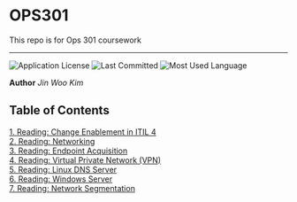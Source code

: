 # OPS301
This repo is for Ops 301 coursework

---

![Application License](https://img.shields.io/github/license/jinwoov/OPS301)
![Last Committed](https://img.shields.io/github/last-commit/jinwoov/OPS301)
![Most Used Language](https://img.shields.io/github/languages/top/jinwoov/OPS301)

**Author** *Jin Woo Kim*


## Table of Contents

[1. Reading: Change Enablement in ITIL 4](./Reading/Reading1.md)  
[2. Reading: Networking](./Reading/Reading2.md)  
[3. Reading: Endpoint Acquisition](./Reading/Reading3.md)  
[4. Reading: Virtual Private Network (VPN)](./Reading/Reading4.md)  
[5. Reading: Linux DNS Server](./Reading/Reading5.md)  
[6. Reading: Windows Server](./Reading/Reading6.md)  
[7. Reading: Network Segmentation](./Reading/Reading7.md)  
